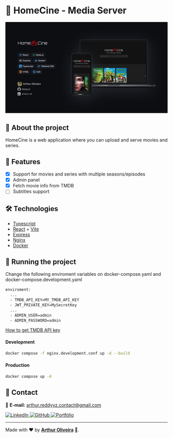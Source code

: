 # :movie_camera: HomeCine - Media Server

![HomeCine project mockup](./homecine-mockup.jpg)

## :pushpin: About the project

HomeCine is a web application where you can upload and serve movies and series.

## :rocket: Features

- [x] Support for movies and series with multiple seasons/episodes
- [x] Admin panel
- [x] Fetch movie info from TMDB
- [ ] Subtitles support

## 🛠️ Technologies

- [Typescript](https://www.typescriptlang.org/)
- [React](https://react.dev/) + [Vite](https://vite.dev/)
- [Express](https://expressjs.com/pt-br/)
- [Nginx](https://nginx.org/)
- [Docker](https://www.docker.com/)

## :rocket: Running the project

Change the following enviroment variables on docker-compose.yaml and docker-compose.development.yaml

```
enviroment:
  ...
  - TMDB_API_KEY=MY_TMDB_API_KEY
  - JWT_PRIVATE_KEY=MySecretKey
  ...
  - ADMIN_USER=admin
  - ADMIN_PASSWORD=admin
```

[How to get TMDB API key](https://developer.themoviedb.org/docs/getting-started)

#### Development

```sh
docker compose -f nginx.development.conf up -d --build
```

#### Production

```sh
docker compose up -d
```

## 📩 Contact

📧 **E-mail:** [arthur.reddyyz.contact@gmail.com](mailto:arthur.reddyyz.contact@gmail.com)

<a href="https://www.linkedin.com/in/arthurc-oli">
  <img src="https://img.shields.io/badge/-LinkedIn-blue?style=for-the-badge&logo=linkedin" alt="LinkedIn" />
</a>
<a href="https://github.com/ReddyyZ">
  <img src="https://img.shields.io/badge/-GitHub-black?style=for-the-badge&logo=github" alt="GitHub" />
</a>
<a href="https://reddyyz.github.io/portfolio">
  <img src="https://img.shields.io/badge/-Portfólio-563D7C?style=for-the-badge&logo=react" alt="Portfólio" />
</a>

---

Made with ❤️ by <a href="https://github.com/ReddyyZ">**Arthur Oliveira**</a> 🚀.
